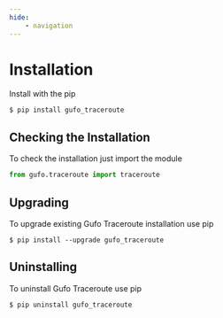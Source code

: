 ```yaml
---
hide:
    - navigation
---
```

# Installation

Install with the pip

```
$ pip install gufo_traceroute
```

## Checking the Installation

To check the installation just import the module

```python
from gufo.traceroute import traceroute
```

## Upgrading

To upgrade existing Gufo Traceroute installation use pip

```
$ pip install --upgrade gufo_traceroute
```

## Uninstalling

To uninstall Gufo Traceroute use pip

```
$ pip uninstall gufo_traceroute
```

